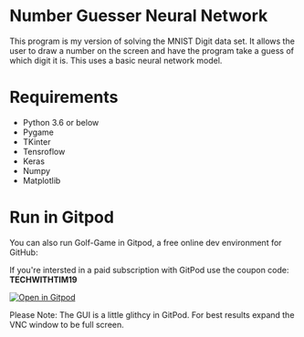 # Number Guesser Neural Network

This program is my version of solving the MNIST Digit data set. It allows the user to draw a number on the screen and have the program take a guess of which digit it is. This uses a basic neural network model.



# Requirements
- Python 3.6 or below
- Pygame
- TKinter
- Tensroflow
- Keras
- Numpy
- Matplotlib

# Run in Gitpod

You can also run Golf-Game in Gitpod, a free online dev environment for GitHub:

If you're intersted in a paid subscription with GitPod use the coupon code: **TECHWITHTIM19**

[![Open in Gitpod](https://gitpod.io/button/open-in-gitpod.svg)](https://gitpod.io/#https://github.com/sam9532/Guess-number/blob/master/drawNumber.py)

Please Note: The GUI is a little glithcy in GitPod. For best results expand the VNC window to be full screen.
